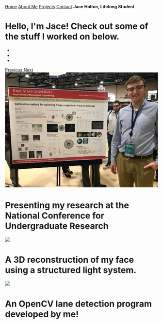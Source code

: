 <!DOCTYPE html>
<html lang="en">
    <head>
        <meta name="viewport" content="width=device-width, initial-scale=1">
        <link rel="stylesheet" href="https://cdn.jsdelivr.net/npm/bootstrap@4.5.3/dist/css/bootstrap.min.css" integrity="sha384-TX8t27EcRE3e/ihU7zmQxVncDAy5uIKz4rEkgIXeMed4M0jlfIDPvg6uqKI2xXr2" crossorigin="anonymous"> 
        <link rel="stylesheet" href="style.css" type="text/css">   
    </head>
    <body>
        <div class = "topmenu">
            <a class="active" href="index.md">Home</a>
            <a href="aboutme.html">About Me</a>
            <a href="projects.html">Projects</a>
            <a href="contact.html">Contact</a>
            <b>Jace Holton, Lifelong Student</b>
        </div>
        <div class="contact">
            <h1>Hello, I'm Jace! Check out some of the stuff I worked on below.</h1>
        </div>
        <div id="slides" class="carousel slide" data-ride="carousel">
            <ul class="carousel-indicators">
                <li data-target="#slides" data-slide-to="0" class="active"></li>
                <li data-target="#slides" data-slide-to="1"></li>
                <li data-target="#slides" data-slide-to="2"></li>
            </ul>
            <a class="carousel-control-prev" href="#slides" role="button" data-slide="prev">
                <span class="carousel-control-prev-icon" aria-hidden="true"></span>
                <span class="sr-only">Previous</span>
              </a>
              <a class="carousel-control-next" href="#slides" role="button" data-slide="next">
                <span class="carousel-control-next-icon" aria-hidden="true"></span>
                <span class="sr-only">Next</span>
              </a>
            <div class="carousel-inner">
                <div class="carousel-item active">
                    <img class= "d-block w-50" src="Media/image25.jpeg">
                    <div class="carousel-caption d-none d-md-block bg-dark mb-4">
                        <h1>Presenting my research at the National Conference for Undergraduate Research</h1>
                    </div>
                </div>
                <div class="carousel-item">
                    <img class= "d-block w-75" src="Media/3dmap.gif">
                    <div class="carousel-caption d-none d-md-block bg-dark mb-4">
                        <h1>A 3D reconstruction of my face using a structured light system.</h1>
                    </div>
                </div>
                <div class="carousel-item">
                    <img class= "d-block w-75" src="Media/LaneDetection.gif">
                    <div class="carousel-caption d-none d-md-block bg-dark mb-4">
                        <h1>An OpenCV lane detection program developed by me!</h1>
                    </div>
                </div>
            </div>
        </div>
        <script src="https://code.jquery.com/jquery-3.2.1.slim.min.js" integrity="sha384-KJ3o2DKtIkvYIK3UENzmM7KCkRr/rE9/Qpg6aAZGJwFDMVNA/GpGFF93hXpG5KkN" crossorigin="anonymous"></script>
        <script src="https://cdnjs.cloudflare.com/ajax/libs/popper.js/1.12.9/umd/popper.min.js" integrity="sha384-ApNbgh9B+Y1QKtv3Rn7W3mgPxhU9K/ScQsAP7hUibX39j7fakFPskvXusvfa0b4Q" crossorigin="anonymous"></script>
        <script src="https://maxcdn.bootstrapcdn.com/bootstrap/4.0.0/js/bootstrap.min.js" integrity="sha384-JZR6Spejh4U02d8jOt6vLEHfe/JQGiRRSQQxSfFWpi1MquVdAyjUar5+76PVCmYl" crossorigin="anonymous"></script>
    </body>
</html>
